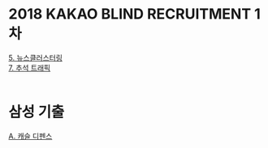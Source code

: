 # 2018 KAKAO BLIND RECRUITMENT 1차

[5. 뉴스클러스터링](https://school.programmers.co.kr/learn/courses/30/lessons/17677)\
[7. 추석 트래픽](https://school.programmers.co.kr/learn/courses/30/lessons/17676)
<br><br>

# 삼성 기출
[A. 캐슬 디펜스](https://www.acmicpc.net/problem/17135)